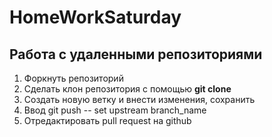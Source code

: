 # HomeWorkSaturday

## Работа с удаленными репозиториями

1. Форкнуть репозиторий
2. Сделать клон репозитория с помощью **git clone**
3. Создать новую ветку и внести изменения, сохранить
4. Ввод git push -- set upstream branch_name
5. Отредактировать pull request на github

